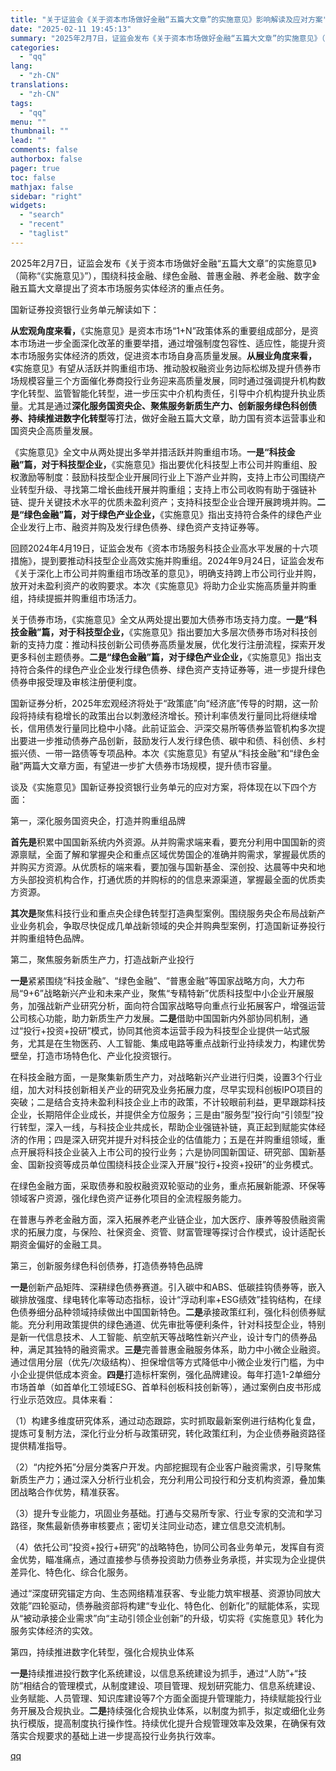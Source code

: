 ```yaml
---
title: "关于证监会《关于资本市场做好金融“五篇大文章”的实施意见》影响解读及应对方案"
date: "2025-02-11 19:45:13"
summary: "2025年2月7日，证监会发布《关于资本市场做好金融“五篇大文章”的实施意见》（简称“《实施意见》”..."
categories:
  - "qq"
lang:
  - "zh-CN"
translations:
  - "zh-CN"
tags:
  - "qq"
menu: ""
thumbnail: ""
lead: ""
comments: false
authorbox: false
pager: true
toc: false
mathjax: false
sidebar: "right"
widgets:
  - "search"
  - "recent"
  - "taglist"
---
```


2025年2月7日，证监会发布《关于资本市场做好金融“五篇大文章”的实施意见》（简称“《实施意见》”），围绕科技金融、绿色金融、普惠金融、养老金融、数字金融五篇大文章提出了资本市场服务实体经济的重点任务。

国新证券投资银行业务单元解读如下：

**从宏观角度来看，**《实施意见》是资本市场“1+N”政策体系的重要组成部分，是资本市场进一步全面深化改革的重要举措，通过增强制度包容性、适应性，能提升资本市场服务实体经济的质效，促进资本市场自身高质量发展。**从展业角度来看，**《实施意见》有望从活跃并购重组市场、推动股权融资业务边际松绑及提升债券市场规模容量三个方面催化券商投行业务迎来高质量发展，同时通过强调提升机构数字化转型、监管智能化转型，进一步压实中介机构责任，引导中介机构提升执业质量。尤其是通过**深化服务国资央企、聚焦服务新质生产力、创新服务绿色科创债券、持续推进数字化转型**等打法，做好金融五篇大文章，助力国有资本运营事业和国资央企高质量发展。

《实施意见》全文中从两处提出多举并措活跃并购重组市场。**一是“科技金融”篇，对于科技型企业，**《实施意见》指出要优化科技型上市公司并购重组、股权激励等制度：鼓励科技型企业开展同行业上下游产业并购，支持上市公司围绕产业转型升级、寻找第二增长曲线开展并购重组；支持上市公司收购有助于强链补链、提升关键技术水平的优质未盈利资产；支持科技型企业合理开展跨境并购。**二是“绿色金融”篇，对于绿色产业企业，**《实施意见》指出支持符合条件的绿色产业企业发行上市、融资并购及发行绿色债券、绿色资产支持证券等。

回顾2024年4月19日，证监会发布《资本市场服务科技企业高水平发展的十六项措施》，提到要推动科技型企业高效实施并购重组。2024年9月24日，证监会发布《关于深化上市公司并购重组市场改革的意见》，明确支持跨上市公司行业并购，放开对未盈利资产的收购要求。本次《实施意见》将助力企业实施高质量并购重组，持续提振并购重组市场活力。

关于债券市场，《实施意见》全文从两处提出要加大债券市场支持力度。**一是“科技金融”篇，对于科技型企业，**《实施意见》指出要加大多层次债券市场对科技创新的支持力度：推动科技创新公司债券高质量发展，优化发行注册流程，探索开发更多科创主题债券。**二是“绿色金融”篇，对于绿色产业企业，**《实施意见》指出支持符合条件的绿色产业企业发行绿色债券、绿色资产支持证券等，进一步提升绿色债券申报受理及审核注册便利度。

国新证券分析，2025年宏观经济将处于“政策底”向“经济底”传导的时期，这一阶段将持续有稳增长的政策出台以刺激经济增长。预计利率债发行量同比将继续增长，信用债发行量同比稳中小降。此前证监会、沪深交易所等债券监管机构多次提出要进一步推动债券产品创新，鼓励发行人发行绿色债、碳中和债、科创债、乡村振兴债、一带一路债等专项品种。本次《实施意见》有望从“科技金融”和“绿色金融”两篇大文章方面，有望进一步扩大债券市场规模，提升债市容量。

谈及《实施意见》国新证券投资银行业务单元的应对方案，将体现在以下四个方面：

第一，深化服务国资央企，打造并购重组品牌

**首先是**积累中国国新系统内外资源。从并购需求端来看，要充分利用中国国新的资源禀赋，全面了解和掌握央企和重点区域优势国企的准确并购需求，掌握最优质的并购买方资源。从优质标的端来看，要加强与国新基金、深创投、达晨等中央和地方头部投资机构合作，打通优质的并购标的的信息来源渠道，掌握最全面的优质卖方资源。

**其次是**聚焦科技行业和重点央企绿色转型打造典型案例。围绕服务央企布局战新产业业务机会，争取尽快促成几单战新领域的央企并购典型案例，打造国新证券投行并购重组特色品牌。

第二，聚焦服务新质生产力，打造战新产业投行

**一是**紧紧围绕“科技金融”、“绿色金融”、“普惠金融”等国家战略方向，大力布局“9+6”战略新兴产业和未来产业，聚焦“专精特新”优质科技型中小企业开展服务，加强战新产业研究分析，面向符合国家战略导向重点行业拓展客户，增强运营公司核心功能，助力新质生产力发展。**二是**借助中国国新内外部协同机制，通过“投行+投资+投研”模式，协同其他资本运营手段为科技型企业提供一站式服务，尤其是在生物医药、人工智能、集成电路等重点战新行业持续发力，构建优势壁垒，打造市场特色化、产业化投资银行。

在科技金融方面，一是聚集新质生产力，对战略新兴产业进行归类，设置3个行业组，加大对科技创新相关产业的研究及业务拓展力度，尽早实现科创板IPO项目的突破；二是结合支持未盈利科技企业上市的政策，不计较眼前利益，更早跟踪科技企业，长期陪伴企业成长，并提供全方位服务；三是由“服务型”投行向“引领型”投行转型，深入一线，与科技企业共成长，帮助企业强链补链，真正起到赋能实体经济的作用；四是深入研究并提升对科技企业的估值能力；五是在并购重组领域，重点开展将科技企业装入上市公司的投行业务；六是协同国新国证、研究部、国新基金、国新投资等成员单位围绕科技企业深入开展“投行+投资+投研”的业务模式。

在绿色金融方面，采取债券和股权融资双轮驱动的业务，重点拓展新能源、环保等领域客户资源，强化绿色资产证券化项目的全流程服务能力。

在普惠与养老金融方面，深入拓展养老产业链企业，加大医疗、康养等股债融资需求的拓展力度，与保险、社保资金、资管、财富管理等探讨合作模式，设计适配长期资金偏好的金融工具。

第三，创新服务绿色科创债券，打造债券特色品牌

**一是**创新产品矩阵、深耕绿色债券赛道。引入碳中和ABS、低碳挂钩债券等，嵌入碳排放强度、绿电转化率等动态指标，设计“浮动利率+ESG绩效”挂钩结构，在绿色债券细分品种领域持续做出中国国新特色。**二是**承接政策红利，强化科创债券赋能。充分利用政策提供的绿色通道、优先审批等便利条件，针对科技型企业，特别是新一代信息技术、人工智能、航空航天等战略性新兴产业，设计专门的债券品种，满足其独特的融资需求。**三是**完善普惠金融服务体系，助力中小微企业融资。通过信用分层（优先/次级结构）、担保增信等方式降低中小微企业发行门槛，为中小企业提供低成本资金。**四是**打造标杆案例，强化品牌建设。每年打造1-2单细分市场首单（如首单化工领域ESG、首单科创板科技创新等），通过案例白皮书形成行业示范效应。具体来看：

（1）构建多维度研究体系，通过动态跟踪，实时抓取最新案例进行结构化复盘，提炼可复制方法，深化行业分析与政策研究，转化政策红利，为企业债券融资路径提供精准指导。

（2）“内挖外拓”分层分类客户开发。内部挖掘现有企业客户融资需求，引导聚焦新质生产力；通过深入分析行业机会，充分利用公司投行和分支机构资源，叠加集团战略合作优势，精准获客。

（3）提升专业能力，巩固业务基础。打通与交易所专家、行业专家的交流和学习路径，聚焦最新债券审核要点；密切关注同业动态，建立信息交流机制。

（4）依托公司“投资+投行+研究”的战略特色，协同公司各业务单元，发挥自有资金优势，瞄准痛点，通过直接参与债券投资助力债券业务承揽，并实现为企业提供差异化、特色化、综合化服务。

通过“深度研究锚定方向、生态网络精准获客、专业能力筑牢根基、资源协同放大效能”四轮驱动，债券融资部将构建“专业化、特色化、创新化”的赋能体系，实现从“被动承接企业需求”向“主动引领企业创新”的升级，切实将《实施意见》转化为服务实体经济的实效。

第四，持续推进数字化转型，强化合规执业体系

**一是**持续推进投行数字化系统建设，以信息系统建设为抓手，通过“人防”+“技防”相结合的管理模式，从制度建设、项目管理、规划研究能力、信息系统建设、业务赋能、人员管理、知识库建设等7个方面全面提升管理能力，持续赋能投行业务开展及合规执业。**二是**持续强化合规执业体系，以制度为抓手，拟定或细化业务执行模版，提高制度执行操作性。持续优化提升合规管理效率及效果，在确保有效落实合规要求的基础上进一步提高投行业务执行效率。

[qq](https://new.qq.com/rain/a/20250211A07WNS00)

